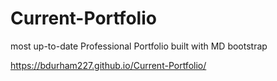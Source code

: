 # Current-Portfolio
most up-to-date Professional Portfolio built with MD bootstrap

https://bdurham227.github.io/Current-Portfolio/
